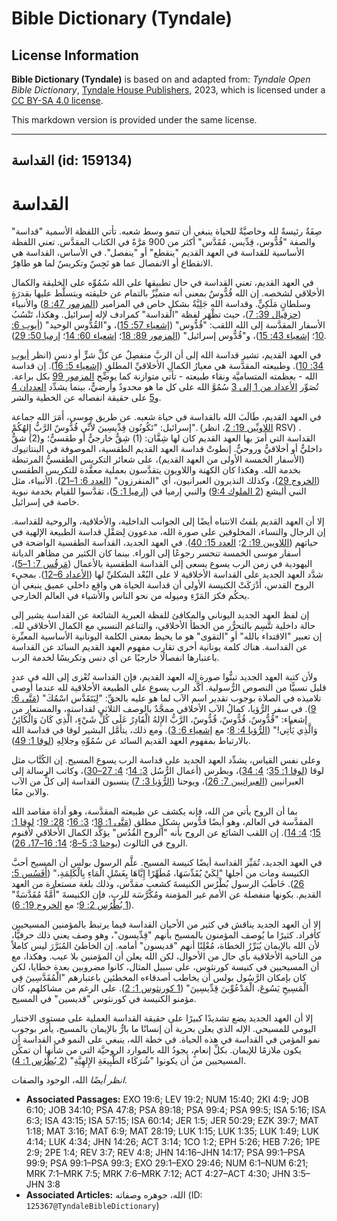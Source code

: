 # Bible Dictionary (Tyndale)

## License Information

**Bible Dictionary (Tyndale)** is based on and adapted from: _Tyndale Open Bible Dictionary_, [Tyndale House Publishers](https://tyndaleopenresources.com/), 2023, which is licensed under a [CC BY-SA 4.0 license](https://creativecommons.org/licenses/by-sa/4.0/legalcode.en).

This markdown version is provided under the same license.



--------------------------------

## القداسة (id: 159134)

القداسة
=======

صِفَةٌ رئيسةٌ لله وخاصيَّةٌ للحياة ينبغي أن تنمو وسط شعبه. تأتي اللفظة الأسمية "قداسة" والصفة "قُدُّوس، قِدِّيس، مُقَدَّس" أكثر من 900 مَرَّةً في الكتاب المقدَّس. تعني اللفظة الأساسية للقداسة في العهد القديم "ينقطع" أو "ينفصل". في الأساس، القداسة هي الانقطاع أو الانفصال عما هو نَجِسٌ وتكريسٌ لما هو طاهِرٌ.

في العهد القديم، تعني القداسة في حال تطبيقها على الله سُمُوِّه على الخليقة والكمال الأخلاقي لشخصه. إن الله قُدُّوسٌ بمعنى أنه متميِّزٌ بالتمام عن خليقته ويتسلَّط عليها بقدرَةٍ وسلطانٍ مَلَكِيٍّ. وقداسة الله جَلِيَّةٌ بشكلٍ خاص في المزامير ([المزمور 47: 8](https://ref.ly/Ps47:8)) والأنبياء ([حزقيال 39: 7](https://ref.ly/Ezek39:7))، حيث تظْهَر لفظة "القداسة" كمرادف لإله إسرائيل. وهكذا، تَنْسُبُ الأسفار المقدَّسة إلى الله اللقب: "قُدُّوس" ([إشعياء 57: 15](https://ref.ly/Isa57:15))، و"القُدُّوس الوحيد" ([أيوب 6: 10](https://ref.ly/Job6:10)؛ [إشعياء 43: 15](https://ref.ly/Isa43:15))، و"قُدُّوس إسرائيل" ([المزمور 89: 18](https://ref.ly/Ps89:18)؛ [إشعياء 60: 14](https://ref.ly/Isa60:14)؛ [إرميا 50: 29](https://ref.ly/Jer50:29)).

في العهد القديم، تشير قداسة الله إلى أن الربَّ منفصِلٌ عن كلِّ شرٍّ أو دنسٍ (انظر [أيوب 34: 10](https://ref.ly/Job34:10)). وطبيعته المقدَّسة هي معيارُ الكمالِ الأخلاقيِّ المطلقِ ([إشعياء 5: 16](https://ref.ly/Isa5:16)). إن قداسة الله \- بعظمته المتساميَّة ونقاء طبيعته \- تأتي متوازنة كما يوضِّح [المزمور 99](https://ref.ly/Ps99:1-Ps99:9) بكل براعة. تُصَوِّر [الأعداد من 1 إلى 3](https://ref.ly/Ps99:1-Ps99:3) سُمُوَّ الله على كل ما هو محدودٌ وأرضيٌّ، بينما يشدِّد [العددان 4](https://ref.ly/Ps99:4) و[5](https://ref.ly/Ps99:5) على حقيقة انفصاله عن الخطية والشر.

في العهد القديم، طَالَبَ الله بالقداسة في حياة شعبه. عن طريق موسى، أَمَرَ الله جماعة إسرائيل: "تَكُونُون قِدِّيسِينَ لأَنِّي قُدُّوسٌ الرَّبُّ إِلهُكُمْ". ([اللاويِّين 19: 2](https://ref.ly/Lev19:2)، انظر RSV) . القداسة التي أمرَ بها العهد القديم كان لها شِقَّان: (1\) شِقٌّ خارجيُّ أو طقسيٌّ؛ و(2\) شقٌّ داخليٌّ أو أخلاقيٌّ وروحيٌّ. إنطوتْ قداسة العهد القديم الطقسية، الموصوفة في البنتاتيوك (الأسفار الخمسة الأولى من العهد القديم)، على شعائر التكريس الطقسيُّ المرتبطة بخدمة الله. وهكذا كان الكهنة واللاويون يتقدَّسون بعملية معقَّدة للتكريس الطقسي ([الخروج 29](https://ref.ly/Exod29:1-Exod29:46))، وكذلك النذيرون العبرانيون، أي "المنفرزون" ([العدد 6: 1–21](https://ref.ly/Num6:1-Num6:21)). الأنبياء، مثل النبي أليشع ([2 الملوك 9:4](https://ref.ly/2Kgs4:9)) والنبي إرميا في ([إرميا 1: 5](https://ref.ly/Jer1:5))، تقدَّسوا للقيام بخدمة نبوية خاصة في إسرائيل.

إلا أن العهد القديم يلفتُ الانتباه أيضًا إلى الجوانب الداخلية، والأخلاقية، والروحية للقداسة. إن الرجال والنساء، المخلوقين على صورة الله، مدعوون لِصَقْلِ قداسة الطبيعة الإلهية في حياتهم ([اللاويين 19: 2](https://ref.ly/Lev19:2)؛ [العدد 15: 40](https://ref.ly/Num15:40)). في العهد الجديد، القداسة الطقسية الواضحة في أسفار موسى الخمسة تنحسر رجوعًا إلى الوراء. بينما كان الكثير من مظاهر الديانة اليهودية في زمن الرب يسوع يسعى إلى القداسة الطقسية بالأعمال ([مَرقُس 7: 1–5](https://ref.ly/Mark7:1-Mark7:5))، شدَّد العهد الجديد على القداسة الأخلاقية لا على البُعْد الشكليِّ لها ([الأعداد 6–12](https://ref.ly/Mark7:6-Mark7:12)). بمجيء الروح القدس، أَدْرَكَتْ الكنيسة الأولى أن قداسة الحياة هي واقع داخلي عميق ينبغي أن يحكُم فكرَ المَرْءِ وميوله من نحو الناس والأشياء في العالم الخارجي.

إن لفظ العهد الجديد اليوناني والمكافئ للفظة العبرية الشائعة عن القداسة يشير إلى حالة داخلية تتَّسِم بالتحرُّر من الخطأ الأخلاقي، والتناغم النسبي مع الكمال الأخلاقي لله. إن تعبير "الاقتداء بالله" أو "التقوى" هو ما يحيط بمعنى الكلمة اليونانية الأساسية المعبِّرة عن القداسة. هناك كلمة يونانية أخرى تقارب مفهوم العهد القديم السائد عن القداسة باعتبارها انفصالًا خارجيًا عن أي دنس وتكريسًا لخدمة الرب.

ولأن كتبة العهد الجديد تبنُّوا صورة إله العهد القديم، فإن القداسة تُعْزى إلى الله في عددٍ قليل نسبيًّا من النصوص الرُّسولية. أكَّد الرب يسوع على الطبيعة الأخلاقية لله عندما أوصى تلاميذه في الصلاة بوجوب تقدير اسم الآب لما هو عليه بالحقِّ: "لِيَتَقَدَّس اسْمُكَ" ([مَتَّى 6: 9](https://ref.ly/Matt6:9)). في سفر الرُّؤيا، كمالُ الآب الأخلاقي ممجَّدٌ بالوصف الثلاثي لقداسته، والمستعار من إشعياء: "قُدُّوسٌ، قُدُّوسٌ، قُدُّوسٌ، الرَّبُّ الإِلهُ الْقَادِرُ عَلَى كُلِّ شَيْءٍ، الَّذِي كَانَ وَالْكَائِنُ وَالَّذِي يَأْتِي!" ([الرُّؤيا 4: 8](https://ref.ly/Rev4:8)؛ مع [إشعياء 6: 3](https://ref.ly/Isa6:3)). ومع ذلك، يتأمَّل البشير لوقا في قداسة الله بالارتباط بمفهوم العهد القديم السائد عن سُمُوِّهِ وجلالِهِ ([لوقا 1: 49](https://ref.ly/Luke1:49)).

وعلى نفس القياس، يشدِّد العهد الجديد على قداسة الرب يسوع المسيح. إن الكُتَّاب مثل لوقا ([لوقا 1: 35](https://ref.ly/Luke1:35)؛ [4: 34](https://ref.ly/Luke4:34))، وبطرس (أعمال الرُّسُل [3: 14](https://ref.ly/Acts3:14)؛ [4: 27–30](https://ref.ly/Acts4:27-Acts4:30))، وكاتب الرسالة إلى العبرانيين ([العبرانيين 7: 26](https://ref.ly/Heb7:26))، ويوحنا ([الرُّؤيا 3: 7](https://ref.ly/Rev3:7)) ينسبون القداسة إلى كلٍّ من الآب والابن معًا.

بما أن الروح يأتي من الله، فإنه يكشف عن طبيعته المقدَّسة، وهو أداة مقاصد الله المقدَّسة في العالم، وهو أيضًا قدُّوس بشكلٍ مطلق ([مَتَّى 1: 18](https://ref.ly/Matt1:18)؛ [3: 16](https://ref.ly/Matt3:16)؛ [28: 19](https://ref.ly/Matt28:19)؛ [لوقا 1: 15](https://ref.ly/Luke1:15)؛ [4: 14](https://ref.ly/Luke4:14)). إن اللقب الشائع عن الروح بأنه "الروح القُدُس" يؤكِّد الكمال الأخلاقي لأقنوم الروح في الثالوث ([يوحنا 3: 5–8](https://ref.ly/John3:5-John3:8)؛ [14: 16–17، 26](https://ref.ly/John14:16-John14:17)).

في العهد الجديد، تُمَيِّز القداسة أيضًا كنيسة المسيح. علَّم الرسول بولس أن المسيح أحبَّ الكنيسة ومات من أجلها "لِكَيْ يُقَدِّسَهَا، مُطَهِّرًا إِيَّاهَا بِغَسْلِ الْمَاءِ بِالْكَلِمَةِ،" ([أَفَسُس 5: 26](https://ref.ly/Eph5:26)). خَاطَبَ الرسول بُطْرُس الكنيسةَ كشعبٍ مقدَّس، وذلك بلغة مستعارة من العهد القديم. بكونها منفصلة عن الأمم غير المؤمنة ومُكَرَّسَة للرب، فإن الكنيسةَ "أُمَّةٌ مُقَدَّسَةٌ" ([1 بُطْرُس 2: 9](https://ref.ly/1Pet2:9)؛ مع [الخروج 19: 6](https://ref.ly/Exod19:6)).

إلا أن العهد الجديد يناقش في كثير من الأحيان القداسة فيما يرتبط بالمؤمنين المسيحيين كأفراد. كثيرًا ما يُوصف المؤمنون بالمسيح بأنهم "قِدِّيسون"، وهو وصف يعني ذلك حرفيًّا، لأن الله بالإيمان يُبَرِّرُ الخطاة، مُعْلِنًا أنهم "قديسون" أمامه. إن الخاطئ المُبَرَّرَ ليس كاملاً من الناحية الأخلاقية بأي حال من الأحوال، لكن الله يعلن أن المؤمنين بلا عيب. وهكذا، مع أن المسيحيين في كنيسة كورنثوس، على سبيل المثال، كانوا مضروبين بعدة خطايا، لكن كان بإمكان الرَّسُول بولس أن يخاطب أصدقاءه المخطئين باعتبارهم "الْمُقَدَّسِينَ فِي الْمَسِيحِ يَسُوعَ، الْمَدْعُوِّينَ قِدِّيسِينَ" ([1 كورنثوس 1: 2](https://ref.ly/1Cor1:2)). على الرغم من مشاكلهم، كان مؤمنو الكنيسة في كورنثوس "قديسين" في المسيح.

إلا أن العهد الجديد يضع تشديدًا كبيرًا على حقيقة القداسة العملية على مستوى الاختبار اليومي للمسيحي. الإله الذي يعلن بحرية أن إنسانًا ما بارٌّ بالإيمان بالمسيح، يأمر بوجوب نمو المؤمن في القداسة في هذه الحياة. في خطة الله، ينبغي على النمو في القداسة أن يكون ملازمًا للإيمان. بكلِّ إنعامٍ، يجودُ الله بالموارد الروحيَّة التي من شأنها أن تمكِّن المسيحيين من أن يكونوا "شُرَكَاء الطَّبِيعَةِ الإِلهِيَّةِ" ([2 بُطْرُس 1: 4](https://ref.ly/2Pet1:4)).

*انظر أيضًا* الله، الوجود والصفات.

* **Associated Passages:** EXO 19:6; LEV 19:2; NUM 15:40; 2KI 4:9; JOB 6:10; JOB 34:10; PSA 47:8; PSA 89:18; PSA 99:4; PSA 99:5; ISA 5:16; ISA 6:3; ISA 43:15; ISA 57:15; ISA 60:14; JER 1:5; JER 50:29; EZK 39:7; MAT 1:18; MAT 3:16; MAT 6:9; MAT 28:19; LUK 1:15; LUK 1:35; LUK 1:49; LUK 4:14; LUK 4:34; JHN 14:26; ACT 3:14; 1CO 1:2; EPH 5:26; HEB 7:26; 1PE 2:9; 2PE 1:4; REV 3:7; REV 4:8; JHN 14:16–JHN 14:17; PSA 99:1–PSA 99:9; PSA 99:1–PSA 99:3; EXO 29:1–EXO 29:46; NUM 6:1–NUM 6:21; MRK 7:1–MRK 7:5; MRK 7:6–MRK 7:12; ACT 4:27–ACT 4:30; JHN 3:5–JHN 3:8
* **Associated Articles:** الله، جوهره وصفاته (ID: `125367@TyndaleBibleDictionary`)

